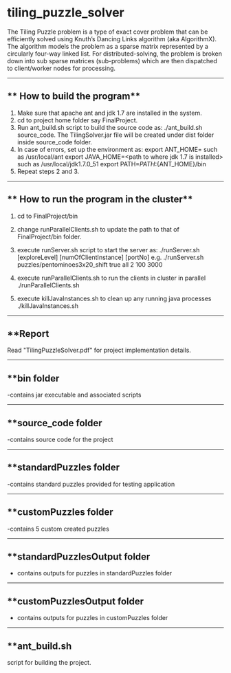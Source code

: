 # tiling_puzzle_solver
The Tiling Puzzle problem is a type of exact cover problem that can be efficiently solved using Knuth’s Dancing Links algorithm (aka AlgorithmX).  The algorithm models the problem as a sparse matrix represented by a circularly four-way linked list.  For distributed-solving, the problem is broken down into sub sparse matrices (sub-problems) which are then dispatched to client/worker nodes for processing.

--------------------------------------
** How to build the program**
---------------------------------------
1. Make sure that apache ant and jdk 1.7 are installed in the system. 
2. cd to project home folder say FinalProject.
3. Run ant_build.sh script to build the source code as:
	./ant_build.sh source_code.
	The TilingSolver.jar file will be created under dist folder inside source_code folder. 
4. In case of errors, set up the environment as:
	export ANT_HOME=<path to where ant is installed> such as /usr/local/ant
	export JAVA_HOME=<path to where jdk 1.7 is installed> such as /usr/local/jdk1.7.0_51
	export PATH=${PATH}:${ANT_HOME}/bin
5. Repeat steps 2 and 3.

--------------------------------------
** How to run the program in the cluster**
--------------------------------------
1. cd to FinalProject/bin
2. change runParallelClients.sh to update the path to that of FinalProject/bin folder.
3. execute runServer.sh script to start the server as:
	./runServer.sh <puzzleFileName> <distributedMode> <orientationMode> [exploreLevel] [numOfClientInstance] [portNo]
	e.g. ./runServer.sh puzzles/pentominoes3x20_shift true all 2 100 3000

4. execute runParallelClients.sh to run the clients in cluster in parallel
	./runParallelClients.sh
5. execute killJavaInstances.sh to clean up any running java processes
	./killJavaInstances.sh


--------------------------------------
**Report
--------------------------------------
Read "TilingPuzzleSolver.pdf" for project implementation details.

--------------------------------------
**bin folder
--------------------------------------
-contains jar executable and associated scripts


--------------------------------------
**source_code folder
--------------------------------------
-contains source code for the project


--------------------------------------
**standardPuzzles folder
--------------------------------------
-contains standard puzzles provided for testing application


--------------------------------------
**customPuzzles folder
--------------------------------------
-contains 5 custom created puzzles


--------------------------------------
**standardPuzzlesOutput folder
--------------------------------------
- contains outputs for puzzles in standardPuzzles folder


--------------------------------------
**customPuzzlesOutput folder
--------------------------------------
- contains outputs for puzzles in customPuzzles folder

--------------------------------------
**ant_build.sh
--------------------------------------
script for building the project.
